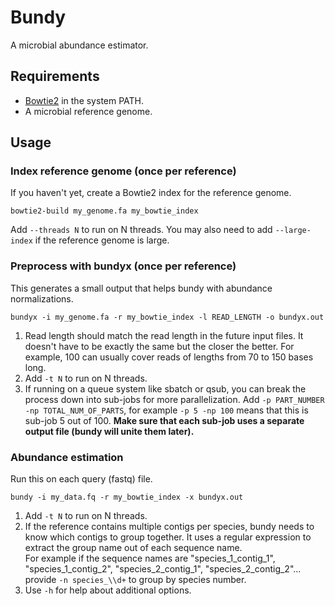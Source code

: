 # Bundy
A microbial abundance estimator.

## Requirements

- [Bowtie2](https://github.com/BenLangmead/bowtie2/releases)
  in the system PATH.
- A microbial reference genome.

## Usage

### Index reference genome (once per reference)

If you haven't yet, create a Bowtie2 index for the reference genome.

```
bowtie2-build my_genome.fa my_bowtie_index
```

Add `--threads N` to run on N threads.
You may also need to add `--large-index` if the reference genome is large.

### Preprocess with bundyx (once per reference)

This generates a small output that helps bundy with abundance normalizations.

```
bundyx -i my_genome.fa -r my_bowtie_index -l READ_LENGTH -o bundyx.out
```

1. Read length should match the read length in the future input files.
   It doesn't have to be exactly the same but the closer the better.
   For example, 100 can usually cover reads of lengths from 70 to 150 bases long.
2. Add `-t N` to run on N threads.
3. If running on a queue system like sbatch or qsub,
   you can break the process down into sub-jobs for more parallelization.
   Add `-p PART_NUMBER -np TOTAL_NUM_OF_PARTS`,
   for example `-p 5 -np 100` means that this is sub-job 5 out of 100.
   **Make sure that each sub-job uses a separate output file
   (bundy will unite them later).**

### Abundance estimation

Run this on each query (fastq) file.

```
bundy -i my_data.fq -r my_bowtie_index -x bundyx.out
```

1. Add `-t N` to run on N threads.
2. If the reference contains multiple contigs per species,
   bundy needs to know which contigs to group together.
   It uses a regular expression to extract the group name
   out of each sequence name.  
   For example if the sequence names are "species_1_contig_1",
   "species_1_contig_2", "species_2_contig_1", "species_2_contig_2"...
   provide `-n species_\\d+` to group by species number.
3. Use `-h` for help about additional options.
